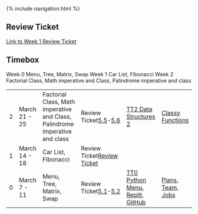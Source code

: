 {% include navigation.html %}

## **Review Ticket**
[Link to Week 1 Review Ticket](https://github.com/gigiguan/gigiguan.github.io/issues/2)

## **Timebox**
Week 0 Menu, Tree, Matrix, Swap
Week 1 Car List, Fibonacci
Week 2 Factorial Class, Math imperative and Class, Palindrome imperative and class

<table>
   <tr>
    <td>2</td>
    <td>March 21 - 25</td>
    <td>Factorial Class, Math imperative and Class, Palindrome imperative and class</td>
    <td>Review Ticket<a href="https://github.com/nighthawkcoders/nighthawk_csp/wiki/Tri-3-TPT-2.0-Legal-and-Ethical-Concerns-5.5">5.5</a>-<a href="https://github.com/nighthawkcoders/nighthawk_csp/wiki/Tri-3-TPT-2.0-Safe-Computing-5.6">5.6</a></td>
    <td><a href="https://github.com/nighthawkcoders/nighthawk_csp/wiki/Tri-3-TT2-Python-Classes">TT2 Data Structures 2</a></td>
      <td><a href="https://poway.instructure.com/courses/112335/assignments/2062669">Classy Functions</a></td>
   </tr>
   
   <tr>
    <td>1</td>
    <td>March 14 - 18</td>
    <td>Car List, Fibonacci</td>
    <td>Review Ticket<a href="https://github.com/gigiguan/gigiguan.github.io/issues/2">Review Ticket</a></td>
   </tr>
   
   <tr>
    <td>0</td>
    <td>March 7 - 11</td>
    <td>Menu, Tree, Matrix, Swap</td>
    <td>Review Ticket<a href="https://github.com/nighthawkcoders/nighthawk_csp/wiki/Tri-3-TPT-0.1-related-to-Beneficial-and-Harmful-Effects-of-Computing-Big-Idea-5.1">5.1</a>-<a href="https://github.com/nighthawkcoders/nighthawk_csp/wiki/Tri-3-TPT-0.2-related-to-Digital-Divide-Big-Idea-5.2">5.2</a></td>
    <td><a href="https://github.com/nighthawkcoders/nighthawk_csp/wiki/Tri-3---TT0---Python-Menu,-Replit,-Github">TT0 Python Menu, Replit, GitHub</a></td>
    <td><a href="https://poway.instructure.com/courses/112335/assignments/2043640">Plans, Team, Jobs</a></td>
   </tr>
</table>

